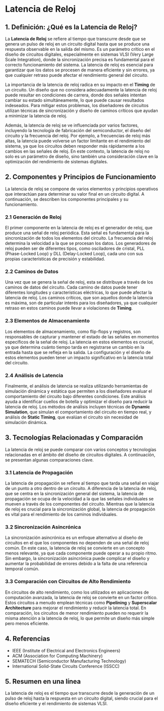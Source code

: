 # Latencia de Reloj

## 1. Definición: ¿Qué es la **Latencia de Reloj**?
La **Latencia de Reloj** se refiere al tiempo que transcurre desde que se genera un pulso de reloj en un circuito digital hasta que se produce una respuesta observable en la salida del mismo. Es un parámetro crítico en el diseño de circuitos digitales, especialmente en sistemas VLSI (Very Large Scale Integration), donde la sincronización precisa es fundamental para el correcto funcionamiento del sistema. La latencia de reloj es esencial para garantizar que los datos se procesen de manera eficiente y sin errores, ya que cualquier retraso puede afectar el rendimiento general del circuito.

La importancia de la latencia de reloj radica en su impacto en el **Timing** de un circuito. Un diseño que no considera adecuadamente la latencia de reloj puede resultar en condiciones de carrera, donde dos señales intentan cambiar su estado simultáneamente, lo que puede causar resultados indeseados. Para mitigar estos problemas, los diseñadores de circuitos utilizan técnicas de sincronización y diseño de caminos críticos que ayudan a minimizar la latencia de reloj.

Además, la latencia de reloj se ve influenciada por varios factores, incluyendo la tecnología de fabricación del semiconductor, el diseño del circuito y la frecuencia del reloj. Por ejemplo, a frecuencias de reloj más altas, la latencia puede volverse un factor limitante en el rendimiento del sistema, ya que los circuitos deben responder más rápidamente a los cambios en las señales de reloj. En este contexto, la latencia de reloj no solo es un parámetro de diseño, sino también una consideración clave en la optimización del rendimiento de sistemas digitales.

## 2. Componentes y Principios de Funcionamiento
La latencia de reloj se compone de varios elementos y principios operativos que interactúan para determinar su valor final en un circuito digital. A continuación, se describen los componentes principales y su funcionamiento.

### 2.1 Generación de Reloj
El primer componente en la latencia de reloj es el generador de reloj, que produce una señal de reloj periódica. Esta señal es fundamental para la sincronización de todos los elementos del circuito. La frecuencia del reloj determina la velocidad a la que se procesan los datos. Los generadores de reloj pueden ser de diferentes tipos, como osciladores de cristal, PLL (Phase-Locked Loop) y DLL (Delay-Locked Loop), cada uno con sus propias características de precisión y estabilidad.

### 2.2 Caminos de Datos
Una vez que se genera la señal de reloj, esta se distribuye a través de los caminos de datos del circuito. Cada camino de datos puede tener diferentes longitudes y características eléctricas, lo que puede afectar la latencia de reloj. Los caminos críticos, que son aquellos donde la latencia es máxima, son de particular interés para los diseñadores, ya que cualquier retraso en estos caminos puede llevar a violaciones de **Timing**.

### 2.3 Elementos de Almacenamiento
Los elementos de almacenamiento, como flip-flops y registros, son responsables de capturar y mantener el estado de las señales en momentos específicos de la señal de reloj. La latencia en estos elementos es crucial, ya que determina cuánto tiempo tarda en registrarse un cambio en la entrada hasta que se refleja en la salida. La configuración y el diseño de estos elementos pueden tener un impacto significativo en la latencia total del circuito.

### 2.4 Análisis de Latencia
Finalmente, el análisis de latencia se realiza utilizando herramientas de simulación dinámica y estática que permiten a los diseñadores evaluar el comportamiento del circuito bajo diferentes condiciones. Este análisis ayuda a identificar cuellos de botella y optimizar el diseño para reducir la latencia de reloj. Los métodos de análisis incluyen técnicas de **Dynamic Simulation**, que simulan el comportamiento del circuito en tiempo real, y análisis de **Static Timing**, que evalúan el circuito sin necesidad de simulación dinámica.

## 3. Tecnologías Relacionadas y Comparación
La latencia de reloj se puede comparar con varios conceptos y tecnologías relacionadas en el ámbito del diseño de circuitos digitales. A continuación, se presentan algunas comparaciones clave.

### 3.1 Latencia de Propagación
La latencia de propagación se refiere al tiempo que tarda una señal en viajar de un punto a otro dentro de un circuito. A diferencia de la latencia de reloj, que se centra en la sincronización general del sistema, la latencia de propagación se ocupa de la velocidad a la que las señales individuales se mueven a través de los componentes del circuito. Mientras que la latencia de reloj es crucial para la sincronización global, la latencia de propagación es vital para el rendimiento de los caminos individuales.

### 3.2 Sincronización Asincrónica
La sincronización asincrónica es un enfoque alternativo al diseño de circuitos en el que los componentes no dependen de una señal de reloj común. En este caso, la latencia de reloj se convierte en un concepto menos relevante, ya que cada componente puede operar a su propio ritmo. Sin embargo, la sincronización asincrónica puede complicar el diseño y aumentar la probabilidad de errores debido a la falta de una referencia temporal común.

### 3.3 Comparación con Circuitos de Alto Rendimiento
En circuitos de alto rendimiento, como los utilizados en aplicaciones de computación avanzada, la latencia de reloj se convierte en un factor crítico. Estos circuitos a menudo emplean técnicas como **Pipelining** y **Superscalar Architecture** para mejorar el rendimiento y reducir la latencia total. En comparación, los circuitos de menor rendimiento pueden no requerir la misma atención a la latencia de reloj, lo que permite un diseño más simple pero menos eficiente.

## 4. Referencias
- IEEE (Institute of Electrical and Electronics Engineers)
- ACM (Association for Computing Machinery)
- SEMATECH (Semiconductor Manufacturing Technology)
- International Solid-State Circuits Conference (ISSCC)

## 5. Resumen en una línea
La latencia de reloj es el tiempo que transcurre desde la generación de un pulso de reloj hasta la respuesta en un circuito digital, siendo crucial para el diseño eficiente y el rendimiento de sistemas VLSI.